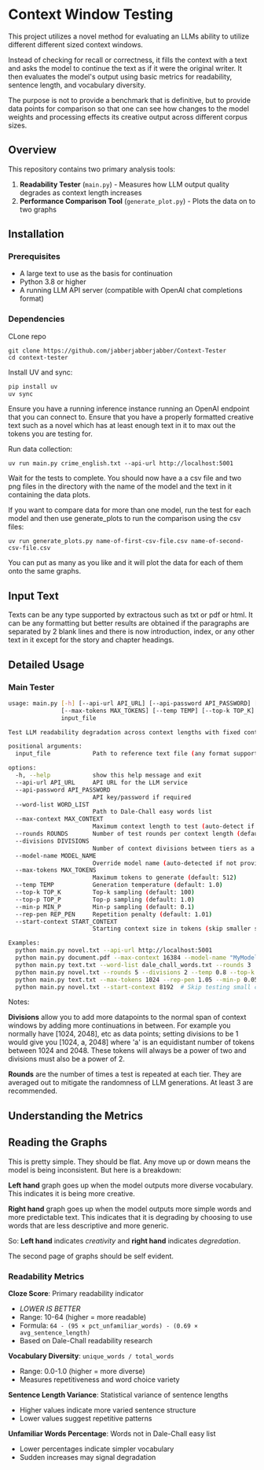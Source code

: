 # Context Window Testing

This project utilizes a novel method for evaluating an LLMs ability to utilize different different sized context windows. 

Instead of checking for recall or correctness, it fills the context with a text and asks the model to continue the text as if it were the original writer. It then evaluates the model's output using basic metrics for readability, sentence length, and vocabulary diversity.

The purpose is not to provide a benchmark that is definitive, but to provide data points for comparison so that one can see how changes to the model weights and processing effects its creative output across different corpus sizes.

## Overview

This repository contains two primary analysis tools:

1. **Readability Tester** (`main.py`) - Measures how LLM output quality degrades as context length increases
2. **Performance Comparison Tool** (`generate_plot.py`) - Plots the data on to two graphs

## Installation

### Prerequisites

- A large text to use as the basis for continuation
- Python 3.8 or higher
- A running LLM API server (compatible with OpenAI chat completions format)

### Dependencies

CLone repo

```
git clone https://github.com/jabberjabberjabber/Context-Tester
cd context-tester
```

Install UV and sync:

```bash
pip install uv
uv sync
```

Ensure you have a running inference instance running an OpenAI endpoint that you can connect to. Ensure that you have a properly formatted creative text such as a novel which has at least enough text in it to max out the tokens you are testing for.  

Run data collection:

```
uv run main.py crime_english.txt --api-url http://localhost:5001
```

Wait for the tests to complete. You should now have a a csv file and two png files in the directory with the name of the model and the text in it containing the data plots.

If you want to compare data for more than one model, run the test for each model and then use generate_plots to run the comparison using the csv files:

```
uv run generate_plots.py name-of-first-csv-file.csv name-of-second-csv-file.csv 
```
You can put as many as you like and it will plot the data for each of them onto the same graphs.

## Input Text

Texts can be any type supported by extractous such as txt or pdf or html. It can be any formatting but better results are obtained if the paragraphs are separated by 2 blank lines and there is now introduction, index, or any other text in it except for the story and chapter headings.

## Detailed Usage

### Main Tester
```bash
usage: main.py [-h] [--api-url API_URL] [--api-password API_PASSWORD] [--word-list WORD_LIST] [--max-context MAX_CONTEXT] [--rounds ROUNDS] [--divisions DIVISIONS] [--model-name MODEL_NAME]
               [--max-tokens MAX_TOKENS] [--temp TEMP] [--top-k TOP_K] [--top-p TOP_P] [--min-p MIN_P] [--rep-pen REP_PEN] [--start-context START_CONTEXT]
               input_file

Test LLM readability degradation across context lengths with fixed continuation point

positional arguments:
  input_file            Path to reference text file (any format supported by extractous)

options:
  -h, --help            show this help message and exit
  --api-url API_URL     API URL for the LLM service
  --api-password API_PASSWORD
                        API key/password if required
  --word-list WORD_LIST
                        Path to Dale-Chall easy words list
  --max-context MAX_CONTEXT
                        Maximum context length to test (auto-detect if not specified)
  --rounds ROUNDS       Number of test rounds per context length (default: 3)
  --divisions DIVISIONS
                        Number of context divisions between tiers as a power of 2
  --model-name MODEL_NAME
                        Override model name (auto-detected if not provided)
  --max-tokens MAX_TOKENS
                        Maximum tokens to generate (default: 512)
  --temp TEMP           Generation temperature (default: 1.0)
  --top-k TOP_K         Top-k sampling (default: 100)
  --top-p TOP_P         Top-p sampling (default: 1.0)
  --min-p MIN_P         Min-p sampling (default: 0.1)
  --rep-pen REP_PEN     Repetition penalty (default: 1.01)
  --start-context START_CONTEXT
                        Starting context size in tokens (skip smaller sizes)

Examples:
  python main.py novel.txt --api-url http://localhost:5001
  python main.py document.pdf --max-context 16384 --model-name "MyModel"
  python main.py text.txt --word-list dale_chall_words.txt --rounds 3
  python main.py novel.txt --rounds 5 --divisions 2 --temp 0.8 --top-k 50
  python main.py text.txt --max-tokens 1024 --rep-pen 1.05 --min-p 0.05
  python main.py novel.txt --start-context 8192  # Skip testing small contexts
```

Notes:

**Divisions** allow you to add more datapoints to the normal span of context windows by adding more continuations in between. For example you normally have [1024, 2048], etc as data points; setting divisions to be 1 would give you [1024, a, 2048] where 'a' is an equidistant number of tokens between 1024 and 2048. These tokens will always be a power of two and divisions must also be a power of 2.
    
**Rounds** are the number of times a test is repeated at each tier. They are averaged out to mitigate the randomness of LLM generations. At least 3 are recommended.
 
## Understanding the Metrics

## Reading the Graphs

This is pretty simple. They should be flat. Any move up or down means the model is being inconsistent. But here is a breakdown:

**Left hand** graph goes up when the model outputs more diverse vocabulary. This indicates it is being more creative.

**Right hand** graph goes up when the model outputs more simple words and more predictable text. This indicates that it is degrading by choosing to use words that are less descriptive and more generic.

So: **Left hand** indicates *creativity* and **right hand** indicates *degredation*.

The second page of graphs should be self evident.
 
### Readability Metrics

**Cloze Score**: Primary readability indicator
- *LOWER IS BETTER*
- Range: 10-64 (higher = more readable)
- Formula: `64 - (95 × pct_unfamiliar_words) - (0.69 × avg_sentence_length)`
- Based on Dale-Chall readability research

**Vocabulary Diversity**: `unique_words / total_words`
- Range: 0.0-1.0 (higher = more diverse)
- Measures repetitiveness and word choice variety

**Sentence Length Variance**: Statistical variance of sentence lengths
- Higher values indicate more varied sentence structure
- Lower values suggest repetitive patterns

**Unfamiliar Words Percentage**: Words not in Dale-Chall easy list
- Lower percentages indicate simpler vocabulary
- Sudden increases may signal degradation